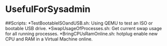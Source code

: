 # UsefulForSysadmin

##Scripts:
*TestBootableISOandUSB.sh: Using QEMU to test an ISO or bootable USB drive.
*SwapUsageOfProcesses.sh: Get current swap usage for all running processes.
*BringCPUsRamOnline.sh: hotplug enable new CPU and RAM in a Virtual Machine online.
